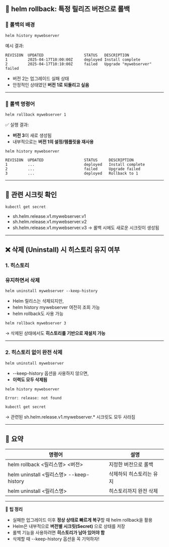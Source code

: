 
## **🔁** **helm rollback: 특정 릴리즈 버전으로 롤백**

### **🔹 롤백의 배경**

```
helm history mywebserver
```

예시 결과:

```
REVISION  UPDATED                  STATUS   DESCRIPTION
1         2025-04-17T10:00:00Z     deployed Install complete
2         2025-04-17T10:10:00Z     failed   Upgrade "mywebserver" failed
```

- 버전 2는 업그레이드 실패 상태
- 안정적인 상태였던 **버전 1로 되돌리고 싶음**

---

### **🔨 롤백 명령어**

```
helm rollback mywebserver 1
```

✅ 실행 결과:
- **버전 3**이 새로 생성됨
- 내부적으로는 **버전 1의 설정/템플릿을 재사용**

```
helm history mywebserver
```

```
REVISION  UPDATED                  STATUS     DESCRIPTION
1         ...                      deployed   Install complete
2         ...                      failed     Upgrade failed
3         ...                      deployed   Rollback to 1
```

---

## **🔐 관련 시크릿 확인**

```
kubectl get secret
```

- sh.helm.release.v1.mywebserver.v1
- sh.helm.release.v1.mywebserver.v2
- sh.helm.release.v1.mywebserver.v3
    → 롤백 시에도 새로운 시크릿이 생성됨

---

## **❌ 삭제 (Uninstall) 시 히스토리 유지 여부**

### **1. 히스토리** 

### **유지하면서 삭제**

```
helm uninstall mywebserver --keep-history
```

- Helm 릴리스는 삭제되지만,
- helm history mywebserver 여전히 조회 가능
- helm rollback도 사용 가능

```
helm rollback mywebserver 3
```

→ 삭제된 상태에서도 **히스토리를 기반으로 재설치 가능**

---

### **2. 히스토리 없이 완전 삭제**

```
helm uninstall mywebserver
```

- --keep-history 옵션을 사용하지 않으면,
- **이력도 모두 삭제됨**

```
helm history mywebserver
```

```
Error: release: not found
```

```
kubectl get secret
```

→ 관련된 sh.helm.release.v1.mywebserver.* 시크릿도 모두 사라짐

---
## **🧠 요약**

| **명령어**                              | **설명**        |
| ------------------------------------ | ------------- |
| helm rollback <릴리스명> <버전>            | 지정한 버전으로 롤백   |
| helm uninstall <릴리스명> --keep-history | 삭제하되 히스토리는 유지 |
| helm uninstall <릴리스명>                | 히스토리까지 완전 삭제  |

---

📌 **팁 정리**

- 실패한 업그레이드 이후 **정상 상태로 빠르게 복구**할 때 helm rollback을 활용
- Helm은 내부적으로 **버전별 시크릿(Secret)** 으로 상태를 저장
- 롤백 기능을 사용하려면 **히스토리가 남아 있어야 함**
- 삭제할 때 --keep-history 옵션을 꼭 기억하자!
